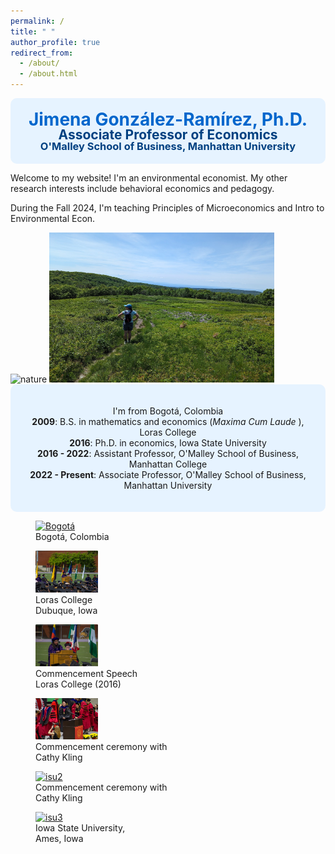 ```yaml
---
permalink: /
title: " "
author_profile: true
redirect_from: 
  - /about/
  - /about.html
---
```


<!-- Google tag (gtag.js) -->
<script async src="https://www.googletagmanager.com/gtag/js?id=G-Q95WSVMDNZ"></script>
<script>
  window.dataLayer = window.dataLayer || [];
  function gtag(){dataLayer.push(arguments);}
  gtag('js', new Date());

  gtag('config', 'G-Q95WSVMDNZ');
</script>

<div style="background-color: #e6f3ff; padding: 20px; padding-left:20px; border-radius: 10px; text-align: center;">
  <h1 style="color: #0066cc; margin: 0; line-height: 1;">Jimena González-Ramírez, Ph.D.</h1>
  <h2 style="color: #004080; margin: 0; line-height: 1;">Associate Professor of Economics</h2>
  <h3 style="color: #004080; margin: 0; line-height: 1;">O'Malley School of Business, Manhattan University</h3>
</div>


Welcome to my website! I'm an environmental economist. My other research interests include behavioral economics and pedagogy.

During the Fall 2024, I'm teaching Principles of Microeconomics and Intro to Environmental Econ.

<img src="/images/about/Nature.jpg" alt="nature" style="width: 360px; height: 240px;">
<img src="/images/about/nature2.jpg" alt="nature2" style="width: 360px; height: 240px;">

<div style="background-color: #e6f3ff; padding: 20px; padding-left:20px; border-radius: 10px; text-align: center;">
        <p>I'm from Bogotá, Colombia <br>
        <b>2009</b>: B.S. in mathematics and economics (<i>Maxima Cum Laude  </i>),  Loras College <br> 
        <b>2016</b>: Ph.D. in economics, Iowa State University <br>
        <b>2016 - 2022</b>: Assistant Professor, O'Malley School of Business, Manhattan College <br>
        <b>2022 - Present</b>: Associate Professor, O'Malley School of Business,  Manhattan University</p>
</div>

<body>
<div class="image-container2">
        <figure>
          <a href="/images/about/Bogota.jpg" class="image-link">
            <img src="/images/about/Bogota.jpg" alt="Bogotá" width="100" height="auto">
          </a>
            <figcaption><a>Bogotá, Colombia </a></figcaption>
        </figure>
        <figure>
          <a href="/images/about/Loras.png" class="image-link">
            <img src="/images/about/Loras.png" alt="Loras" width="100" height="auto">
          </a>
            <figcaption><a>Loras College <br> Dubuque, Iowa </a></figcaption>
        </figure>
        <figure>
          <a href="/images/about/Loras_2.png" class="image-link">
            <img src="/images/about/Loras_2.png" alt="Loras2" width="100" height="auto">
          </a>
            <figcaption><a>Commencement Speech <br> Loras College (2016)</a></figcaption>
        </figure>
        <figure>
          <a href="/images/about/ISU_graduation_3.png" class="image-link">
            <img src="/images/about/ISU_graduation_3.png" alt="isu1" width="100" height="auto">
          </a>
            <figcaption><a> Commencement ceremony with <br> Cathy Kling </a></figcaption>
        </figure>
        <figure>
          <a href="/images/about/ISU_graduation_4.jpg" class="image-link">
            <img src="/images/about/ISU_graduation_4.jpg" alt="isu2" width="100" height="auto">
          </a>
            <figcaption><a>Commencement ceremony with <br> Cathy Kling </a></figcaption>
        </figure>
        <figure>
          <a href="/images/about/Iowa State.jpg" class="image-link">
            <img src="/images/about/Iowa State.JPG" alt="isu3" width="100" height="auto">
          </a>
            <figcaption><a>Iowa State University, <br> Ames, Iowa </a></figcaption>
        </figure>
        <!-- Add more images as needed -->
    </div>
</body>


